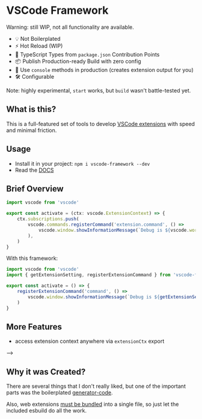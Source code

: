 # VSCode Framework

<!-- > :fire: The fastest way to develop extensions for VSCode -->

Warning: still WIP, not all functionality are available.

- 💡 Not Boilerplated
- ⚡️ Hot Reload (WIP)
- 🔑 TypeScript Types from `package.json` Contribution Points
- 📦 Publish Production-ready Build with zero config
- 🚀 Use `console` methods in production (creates extension output for you)
- 🛠️ Configurable

<!-- And even more: pnpm support, CI, [API wrappers](packages/vscode-extra/). -->

Note: highly experimental, `start` works, but `build` wasn't battle-tested yet.

## What is this?

This is a full-featured set of tools to develop [VSCode extensions](https://code.visualstudio.com/api) with speed and minimal friction.

<!-- The standard `vscode` module just slows me down. -->

## Usage

- Install it in your project: `npm i vscode-framework --dev`
- Read the [DOCS](./docs/)

## Brief Overview

```ts
import vscode from 'vscode'

export const activate = (ctx: vscode.ExtensionContext) => {
    ctx.subscriptions.push(
        vscode.commands.registerCommand('extension.command', () =>
            vscode.window.showInformationMessage(`Debug is ${vscode.workspace.getConfiguration(extension).get<true>('enableDebug') ? 'enabled' : 'disabled'}`),
        ),
    )
}
```

With this framework:

```ts
import vscode from 'vscode'
import { getExtensionSetting, registerExtensionCommand } from 'vscode-framework'

export const activate = () => {
    registerExtensionCommand('command', () =>
        vscode.window.showInformationMessage(`Debug is ${getExtensionSetting('enableDebug') ? 'enabled' : 'disabled'}`),
    )
}
```

## More Features

- access extension context anywhere via `extensionCtx` export

<!-- There is a hot reload feature, but you can manually restart editor with pressing <kdb>R</kbd> in console. -->
<!--
Don't confuse `description` from commands above with description from VSCode's `Feature Contributes` tab:

![VSCode-Feature-Contributes](media/vscode-contribution-points.png)

#### About Keywords

Note, that VSCode doesn't support keywords for the commands, so --> -->

## Why it was Created?

There are several things that I don't really liked, but one of the important parts was the boilerplated [generator-code](https://github.com/Microsoft/vscode-generator-code).

Also, web extensions [must be bundled](https://docs.microsoft.com/en-us/answers/questions/368286/vc-2015-2019-install-check.html) into a single file, so just let the included esbuild do all the work.
